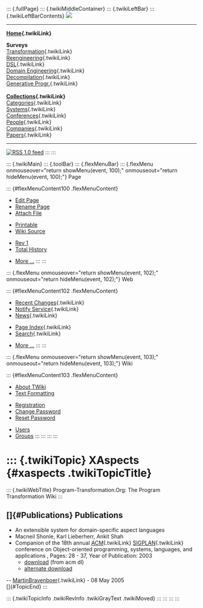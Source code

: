 ::: {.fullPage}
::: {.twikiMiddleContainer}
::: {.twikiLeftBar}
::: {.twikiLeftBarContents}
![](../pub/transformation.gif)

------------------------------------------------------------------------

**[Home](WebHome){.twikiLink}**

**Surveys**\
[Transformation](ProgramTransformation){.twikiLink}\
[Reengineering](ReengineeringWiki){.twikiLink}\
[DSL](DomainSpecificLanguages){.twikiLink}\
[Domain Engineering](DomainEngineering){.twikiLink}\
[Decompilation](DeCompilation){.twikiLink}\
[Generative Progr.](GenerativeProgrammingWiki){.twikiLink}\
\
**[Collections](CategoryCollection){.twikiLink}**\
[Categories](CategoryCategory){.twikiLink}\
[Systems](TransformationSystems){.twikiLink}\
[Conferences](TransformationConferences){.twikiLink}\
[People](TransformationPeople){.twikiLink}\
[Companies](TransformationCompanies){.twikiLink}\
[Papers](CategoryPaper){.twikiLink}

------------------------------------------------------------------------

[![](../pub/rss.gif "RSS 1.0 feed")](WebRss@skin=rss)
:::
:::

::: {.twikiMain}
::: {.toolBar}
::: {.flexMenuBar}
::: {.flexMenu onmouseover="return showMenu(event, 100);" onmouseout="return hideMenu(event, 100);"}
Page

::: {#flexMenuContent100 .flexMenuContent}
-   [Edit
    Page](http://www.program-transformation.org/edit/Transform/XAspects?t=1536826407)
-   [Rename
    Page](http://www.program-transformation.org/rename/Transform/XAspects)
-   [Attach
    File](http://www.program-transformation.org/attach/Transform/XAspects)

<!-- -->

-   [Printable](http://www.program-transformation.org/view/Transform/XAspects?skin=print.pattern)
-   [Wiki
    Source](http://www.program-transformation.org/view/Transform/XAspects?skin=text&raw=on&contenttype=text/plain)

<!-- -->

-   [Rev
    1](http://www.program-transformation.org/view/Transform/XAspects?rev=1.1)
-   [Total
    History](http://www.program-transformation.org/rdiff/Transform/XAspects)

<!-- -->

-   [More
    \...](http://www.program-transformation.org/oops/Transform/XAspects?template=oopsmore&param1=1.1&param2=1.1)
:::
:::

::: {.flexMenu onmouseover="return showMenu(event, 102);" onmouseout="return hideMenu(event, 102);"}
Web

::: {#flexMenuContent102 .flexMenuContent}
-   [Recent Changes](WebChanges){.twikiLink}
-   [Notify Service](WebNotify){.twikiLink}
-   [News](WebNews){.twikiLink}

<!-- -->

-   [Page Index](WebIndex){.twikiLink}
-   [Search](WebSearch){.twikiLink}

<!-- -->

-   [More
    \...](http://www.program-transformation.org/oops/Transform/XAspects?template=oopsmore&param1=1.1&param2=1.1)
:::
:::

::: {.flexMenu onmouseover="return showMenu(event, 103);" onmouseout="return hideMenu(event, 103);"}
Wiki

::: {#flexMenuContent103 .flexMenuContent}
-   [About
    TWiki](http://www.program-transformation.org/view/TWiki/WebHome)
-   [Text
    Formatting](http://www.program-transformation.org/view/TWiki/TextFormattingRules)

<!-- -->

-   [Registration](http://www.program-transformation.org/view/TWiki/TWikiRegistration)
-   [Change
    Password](http://www.program-transformation.org/view/TWiki/ChangePassword)
-   [Reset
    Password](http://www.program-transformation.org/view/TWiki/ResetPassword)

<!-- -->

-   [Users](http://www.program-transformation.org/view/Main/TWikiUsers)
-   [Groups](http://www.program-transformation.org/view/Main/TWikiGroups)
:::
:::
:::
:::

::: {.twikiTopic}
XAspects {#xaspects .twikiTopicTitle}
========

::: {.twikiWebTitle}
Program-Transformation.Org: The Program Transformation Wiki
:::

[]{#Publications} Publications
------------------------------

-   An extensible system for domain-specific aspect languages
-   Macneil Shonle, Karl Lieberherr, Ankit Shah
-   Companion of the 18th annual [ACM](ACM){.twikiLink}
    [SIGPLAN](SIGPLAN){.twikiLink} conference on Object-oriented
    programming, systems, languages, and applications , Pages: 28 - 37,
    Year of Publication: 2003
    -   [download](http://portal.acm.org/citation.cfm?id=949349) (from
        acm dl)
    -   [alternate
        download](http://www-cse.ucsd.edu/users/mshonle/p28-shonle.pdf)

\-- [MartinBravenboer](../Main/MartinBravenboer){.twikiLink} - 08 May
2005\
[]{#TopicEnd}
:::

::: {.twikiTopicInfo .twikiRevInfo .twikiGrayText .twikiMoved}
:::
:::
:::
:::
